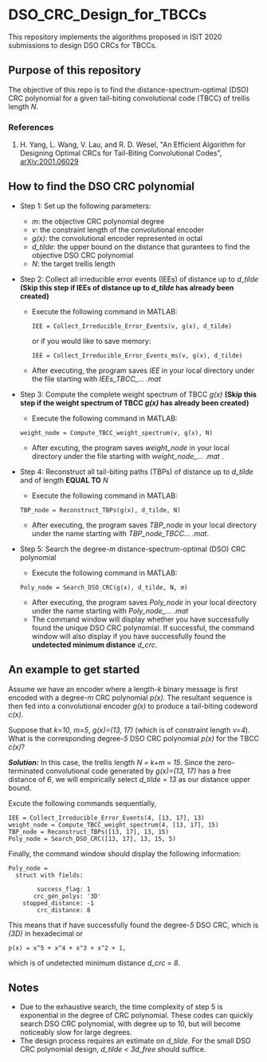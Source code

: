 # DSO_CRC_Design_for_TBCCs
This repository implements the algorithms proposed in ISIT 2020 submissions to design DSO CRCs for TBCCs.

## Purpose of this repository
The objective of this repo is to find the distance-spectrum-optimal (DSO) CRC polynomial for a given tail-biting convolutional code (TBCC) of trellis length *N*. 

### References
  1. H. Yang, L. Wang, V. Lau, and R. D. Wesel, "An Efficient Algorithm for Designing Optimal CRCs for Tail-Biting Convolutional Codes", [arXiv:2001.06029](https://arxiv.org/abs/2001.06029)


## How to find the DSO CRC polynomial
- Step 1: Set up the following parameters:
  - *m*: the objective CRC polynomial degree
  - *v*: the constraint length of the convolutional encoder
  - *g(x)*: the convolutional encoder represented in octal
  - *d_tilde*: the upper bound on the distance that gurantees to find the objective DSO CRC polynomial
  - *N*: the target trellis length

- Step 2: Collect all irreducible error events (IEEs) of distance up to *d_tilde* **(Skip this step if IEEs of distance up to *d_tilde* has already been created)**
  - Execute the following command in MATLAB:
    ```
    IEE = Collect_Irreducible_Error_Events(v, g(x), d_tilde)
    ```
    or if you would like to save memory:
    ```
    IEE = Collect_Irreducible_Error_Events_ms(v, g(x), d_tilde)
    ```
  - After executing, the program saves *IEE* in your local directory under the file starting with *IEEs_TBCC_... .mat*
  
- Step 3: Compute the complete weight spectrum of TBCC *g(x)* **(Skip this step if the weight spectrum of TBCC *g(x)* has already been created)**
  - Execute the following command in MATLAB:
  ```
  weight_node = Compute_TBCC_weight_spectrum(v, g(x), N)
  ```
  - After excuting, the program saves *weight_node* in your local directory under the file starting with *weight_node_... .mat* .
  
- Step 4: Reconstruct all tail-biting paths (TBPs) of distance up to *d_tilde* and of length **EQUAL TO** *N* 
  - Execute the following command in MATLAB:
  ```
  TBP_node = Reconstruct_TBPs(g(x), d_tilde, N)
  ```
  - After executing, the program saves *TBP_node* in your local directory under the name starting with *TBP_node_TBCC... .mat*.
  
- Step 5: Search the degree-*m* distance-spectrum-optimal (DSO) CRC polynomial
  - Execute the following command in MATLAB:
  ```
  Poly_node = Search_DSO_CRC(g(x), d_tilde, N, m)
  ```
  - After executing, the program saves *Poly_node* in your local directory under the name starting with *Poly_node_... .mat*
  - The command window will display whether you have successfully found the unique DSO CRC polynomial. If successful, the command window will also display if you have successfully found the **undetected minimum distance** *d_crc*.
  
  
## An example to get started
Assume we have an encoder where a length-*k* binary message is first encoded with a degree-*m* CRC polynomial *p(x)*. The resultant sequence is then fed into a convolutional encoder *g(x)* to produce a tail-biting codeword *c(x)*.

Suppose that *k=10*, *m=5*, *g(x)=(13, 17)* (which is of constraint length *v=4*). What is the corresponding degree-*5* DSO CRC polynomial *p(x)* for the TBCC *c(x)*?

***Solution:*** In this case, the trellis length *N = k+m = 15*. Since the zero-terminated convolutional code generated by *g(x)=(13, 17)* has a free distance of *6*, we will empirically select *d_tilde = 13* as our distance upper bound.

Excute the following commands sequentially,
```
IEE = Collect_Irreducible_Error_Events(4, [13, 17], 13)
weight_node = Compute_TBCC_weight_spectrum(4, [13, 17], 15)
TBP_node = Reconstruct_TBPs([13, 17], 13, 15)
Poly_node = Search_DSO_CRC([13, 17], 13, 15, 5)
```
Finally, the command window should display the following information:
```
Poly_node = 
  struct with fields:

        success_flag: 1
       crc_gen_polys: '3D'
    stopped_distance: -1
        crc_distance: 8
```
This means that if have successfully found the degree-*5* DSO CRC, which is *(3D)* in hexadecimal or 
```
p(x) = x^5 + x^4 + x^3 + x^2 + 1,
```
which is of undetected minimum distance *d_crc = 8*.


## Notes
- Due to the exhaustive search, the time complexity of step 5 is exponential in the degree of CRC polynomial. These codes can quickly search DSO CRC polynomial, with degree up to 10, but will become noticeably slow for large degrees.
- The design process requires an estimate on *d_tilde*. For the small DSO CRC polynomial design, *d_tilde < 3d_free* should suffice.



